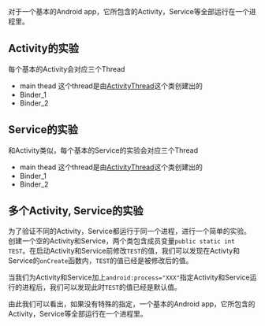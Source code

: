 对于一个基本的Android app，它所包含的Activity，Service等全部运行在一个进程里。

## Activity的实验

每个基本的Activity会对应三个Thread

* main thead 这个thread是由[ActivityThread](https://github.com/android/platform_frameworks_base/blob/master/core/java/android/app/ActivityThread.java#L6116)这个类创建出的
* Binder_1
* Binder_2

## Service的实验

和Activity类似，每个基本的Service的实验会对应三个Thread

* main thead 这个thread是由[ActivityThread](https://github.com/android/platform_frameworks_base/blob/master/core/java/android/app/ActivityThread.java#L6116)这个类创建出的
* Binder_1
* Binder_2

## 多个Activity, Service的实验
为了验证不同的Activity，Service都运行于同一个进程，进行一个简单的实验。创建一个空的Activity和Service，两个类包含成员变量`public static int TEST`。在启动Activity和Service前修改`TEST`的值，我们可以发现在Activty和Service的`onCreate`函数内，`TEST`的值已经是被修改后的值。

当我们为Activity和Service加上`android:process="XXX"`指定Activity和Service运行的进程后，我们可以发现此时`TEST`的值已经是默认值。

由此我们可以看出，如果没有特殊的指定，一个基本的Android app，它所包含的Activity，Service等全部运行在一个进程里。
